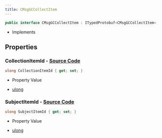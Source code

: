 ```yaml
---
title: CMsgGCCollectItem
---
```


```csharp
public interface CMsgGCCollectItem : ITypedProtobuf<CMsgGCCollectItem>, INativeHandle
```

- Implements

## Properties

### **CollectionItemId** - [Source Code](https://github.com/swiftly-solution/swiftlys2/blob/main/managed/src/SwiftlyS2.Generated/Protobufs/Interfaces/CMsgGCCollectItem.cs#L13)

```csharp
ulong CollectionItemId { get; set; }
```

- Property Value

- [ulong](https://learn.microsoft.com/dotnet/api/system.uint64)

### **SubjectItemId** - [Source Code](https://github.com/swiftly-solution/swiftlys2/blob/main/managed/src/SwiftlyS2.Generated/Protobufs/Interfaces/CMsgGCCollectItem.cs#L16)

```csharp
ulong SubjectItemId { get; set; }
```

- Property Value

- [ulong](https://learn.microsoft.com/dotnet/api/system.uint64)

